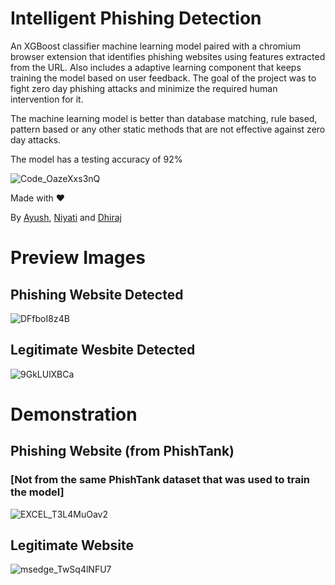 # Intelligent Phishing Detection
An XGBoost classifier machine learning model paired with a chromium browser extension that identifies phishing websites using features extracted from the URL. Also includes a adaptive learning component that keeps training the model based on user feedback. The goal of the project was to fight zero day phishing attacks and minimize the required human intervention for it. 

The machine learning model is better than database matching, rule based, pattern based or any other static methods that are not effective against zero day attacks.

The model has a testing accuracy of 92%

![Code_OazeXxs3nQ](https://github.com/ayushpanchal1/Intelligent-Phishing-Detection/assets/97223612/3aa512a6-04fd-4667-9e09-06a86d9765bb)

Made with ❤️

By [Ayush](https://github.com/ayushpanchal1), [Niyati](https://github.com/Niyati1206) and [Dhiraj](https://github.com/pandyadhiraj)

# Preview Images

## Phishing Website Detected

![DFfboI8z4B](https://github.com/ayushpanchal1/Intelligent-Phishing-Detection/assets/97223612/5f9526e0-d8a6-4992-aa4e-793f1a00ae76)

## Legitimate Wesbite Detected

![9GkLUlXBCa](https://github.com/ayushpanchal1/Intelligent-Phishing-Detection/assets/97223612/e7a7d79b-0bbd-4443-92a1-def6eb03a496)

# Demonstration

## Phishing Website (from PhishTank)
### [Not from the same PhishTank dataset that was used to train the model]

![EXCEL_T3L4MuOav2](https://github.com/ayushpanchal1/Intelligent-Phishing-Detection/assets/97223612/e4a63d94-6cfc-45bf-adb7-a0956dbbdad4)

## Legitimate Website

![msedge_TwSq4lNFU7](https://github.com/ayushpanchal1/Intelligent-Phishing-Detection/assets/97223612/b6702ad6-ddf3-43ee-b759-79a460e54690)



